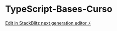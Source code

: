 # TypeScript-Bases-Curso

[Edit in StackBlitz next generation editor ⚡️](https://stackblitz.com/~/github.com/Sebastian0811/Bases-TypeScript-Curso)
